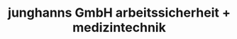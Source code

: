 ---
title: "junghanns GmbH arbeitssicherheit + medizintechnik"
url: /hengersberg/junghanns-gmbh-arbeitssicherheit-medizintechnik/
shop: Allgemein
---